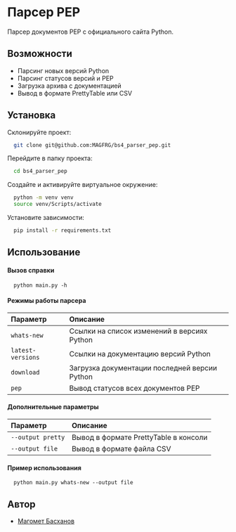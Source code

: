 
# Парсер PEP

Парсер документов PEP с официального сайта Python.


## Возможности

- Парсинг новых версий Python
- Парсинг статусов версий и PEP
- Загрузка архива с документацией
- Вывод в формате PrettyTable или CSV


## Установка

Склонируйте проект:

```bash
  git clone git@github.com:MAGFRG/bs4_parser_pep.git
```

Перейдите в папку проекта:

```bash
  cd bs4_parser_pep
```

Создайте и активируйте виртуальное окружение:

```bash
  python -m venv venv
  source venv/Scripts/activate
```


Установите зависимости:

```bash
  pip install -r requirements.txt
```

## Использование

#### Вызов справки

```http
  python main.py -h
```

#### Режимы работы парсера


|   Параметр  |                    Описание                  |
| :---------- | :------------------------------------------- |
| `whats-new` | Ссылки на список изменений в версиях Python  |
| `latest-versions` | Ссылки на документацию версий Python   |
| `download` | Загрузка документации последней версии Python   |
| `pep` | Вывод статусов всех документов PEP   |

#### Дополнительные параметры

|   Параметр  |                    Описание                  |
| :---------- | :------------------------------------------- |
| `--output pretty` | Вывод в формате PrettyTable в консоли  |
| `--output file` | Вывод в формате файла CSV   |

#### Пример использования

```http
  python main.py whats-new --output file
```


## Автор

- [Магомет Басханов](https://github.com/MAGFRG/)

